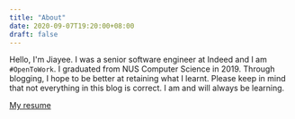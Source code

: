 ```yaml
---
title: "About"
date: 2020-09-07T19:20:00+08:00
draft: false
---
```

Hello, I'm Jiayee. I was a senior software engineer at Indeed and I am `#OpenToWork`. I graduated from NUS Computer Science in 2019. Through blogging, I hope to be better at retaining what I learnt. Please keep in mind that not everything in this blog is correct. I am and will always be learning.

[My resume](/resume.pdf)

